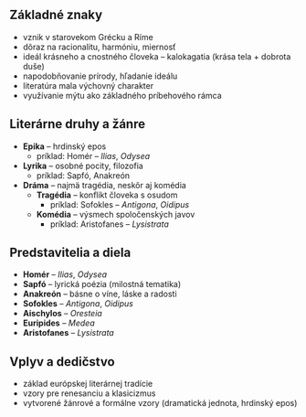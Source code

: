 ## Základné znaky
- vznik v starovekom Grécku a Ríme
- dôraz na racionalitu, harmóniu, miernosť
- ideál krásneho a cnostného človeka – kalokagatia (krása tela + dobrota duše)
- napodobňovanie prírody, hľadanie ideálu
- literatúra mala výchovný charakter
- využívanie mýtu ako základného príbehového rámca

## Literárne druhy a žánre
- **Epika** – hrdinský epos  
  - príklad: Homér – *Ilias*, *Odysea*
- **Lyrika** – osobné pocity, filozofia  
  - príklad: Sapfó, Anakreón
- **Dráma** – najmä tragédia, neskôr aj komédia  
  - **Tragédia** – konflikt človeka s osudom  
    - príklad: Sofokles – *Antigona*, *Oidipus*
  - **Komédia** – výsmech spoločenských javov  
    - príklad: Aristofanes – *Lysistrata*

## Predstavitelia a diela
- **Homér** – *Ilias*, *Odysea*
- **Sapfó** – lyrická poézia (milostná tematika)
- **Anakreón** – básne o víne, láske a radosti
- **Sofokles** – *Antigona*, *Oidipus*
- **Aischylos** – *Oresteia*
- **Euripides** – *Medea*
- **Aristofanes** – *Lysistrata*

## Vplyv a dedičstvo
- základ európskej literárnej tradície
- vzory pre renesanciu a klasicizmus
- vytvorené žánrové a formálne vzory (dramatická jednota, hrdinský epos)
